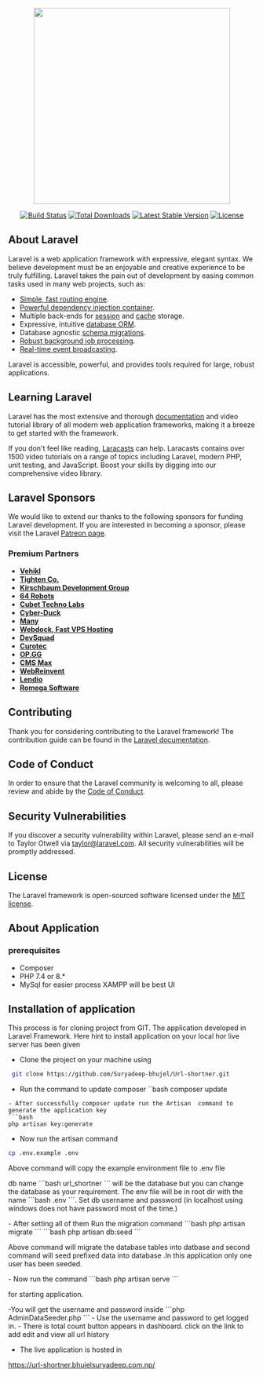 <p align="center"><a href="https://laravel.com" target="_blank"><img src="https://raw.githubusercontent.com/laravel/art/master/logo-lockup/5%20SVG/2%20CMYK/1%20Full%20Color/laravel-logolockup-cmyk-red.svg" width="400"></a></p>

<p align="center">
<a href="https://travis-ci.org/laravel/framework"><img src="https://travis-ci.org/laravel/framework.svg" alt="Build Status"></a>
<a href="https://packagist.org/packages/laravel/framework"><img src="https://img.shields.io/packagist/dt/laravel/framework" alt="Total Downloads"></a>
<a href="https://packagist.org/packages/laravel/framework"><img src="https://img.shields.io/packagist/v/laravel/framework" alt="Latest Stable Version"></a>
<a href="https://packagist.org/packages/laravel/framework"><img src="https://img.shields.io/packagist/l/laravel/framework" alt="License"></a>
</p>

## About Laravel

Laravel is a web application framework with expressive, elegant syntax. We believe development must be an enjoyable and creative experience to be truly fulfilling. Laravel takes the pain out of development by easing common tasks used in many web projects, such as:

- [Simple, fast routing engine](https://laravel.com/docs/routing).
- [Powerful dependency injection container](https://laravel.com/docs/container).
- Multiple back-ends for [session](https://laravel.com/docs/session) and [cache](https://laravel.com/docs/cache) storage.
- Expressive, intuitive [database ORM](https://laravel.com/docs/eloquent).
- Database agnostic [schema migrations](https://laravel.com/docs/migrations).
- [Robust background job processing](https://laravel.com/docs/queues).
- [Real-time event broadcasting](https://laravel.com/docs/broadcasting).

Laravel is accessible, powerful, and provides tools required for large, robust applications.

## Learning Laravel

Laravel has the most extensive and thorough [documentation](https://laravel.com/docs) and video tutorial library of all modern web application frameworks, making it a breeze to get started with the framework.

If you don't feel like reading, [Laracasts](https://laracasts.com) can help. Laracasts contains over 1500 video tutorials on a range of topics including Laravel, modern PHP, unit testing, and JavaScript. Boost your skills by digging into our comprehensive video library.

## Laravel Sponsors

We would like to extend our thanks to the following sponsors for funding Laravel development. If you are interested in becoming a sponsor, please visit the Laravel [Patreon page](https://patreon.com/taylorotwell).

### Premium Partners

- **[Vehikl](https://vehikl.com/)**
- **[Tighten Co.](https://tighten.co)**
- **[Kirschbaum Development Group](https://kirschbaumdevelopment.com)**
- **[64 Robots](https://64robots.com)**
- **[Cubet Techno Labs](https://cubettech.com)**
- **[Cyber-Duck](https://cyber-duck.co.uk)**
- **[Many](https://www.many.co.uk)**
- **[Webdock, Fast VPS Hosting](https://www.webdock.io/en)**
- **[DevSquad](https://devsquad.com)**
- **[Curotec](https://www.curotec.com/services/technologies/laravel/)**
- **[OP.GG](https://op.gg)**
- **[CMS Max](https://www.cmsmax.com/)**
- **[WebReinvent](https://webreinvent.com/?utm_source=laravel&utm_medium=github&utm_campaign=patreon-sponsors)**
- **[Lendio](https://lendio.com)**
- **[Romega Software](https://romegasoftware.com)**

## Contributing

Thank you for considering contributing to the Laravel framework! The contribution guide can be found in the [Laravel documentation](https://laravel.com/docs/contributions).

## Code of Conduct

In order to ensure that the Laravel community is welcoming to all, please review and abide by the [Code of Conduct](https://laravel.com/docs/contributions#code-of-conduct).

## Security Vulnerabilities

If you discover a security vulnerability within Laravel, please send an e-mail to Taylor Otwell via [taylor@laravel.com](mailto:taylor@laravel.com). All security vulnerabilities will be promptly addressed.

## License

The Laravel framework is open-sourced software licensed under the [MIT license](https://opensource.org/licenses/MIT).


## About Application 
### prerequisites
- Composer 
- PHP 7.4 or 8.*
- MySql for easier process XAMPP  will be best UI 


## Installation of application
This process is for cloning project from GIT. 
The application developed in Laravel Framework. Here  hint to install application  on your local hor live server    has  been given 

- Clone the project on your machine using 
```bash
 git clone https://github.com/Suryadeep-bhujel/Url-shortner.git 
 ```
 - Run the command to update composer 
 ``bash 
 composer update 
 ```
- After successfully composer update run the Artisan  command to generate the application key 
```bash 
php artisan key:generate
```
- Now run the artisan command 
```bash
cp .env.example .env
```
<p>Above command will copy the  example environment file  to  .env file </p>
<p>db name 
```bash 
url_shortner
``` will be the database but you can change the database as your requirement. The env file will  be in root dir with the name 
```bash 
.env
```. Set db username and password (in localhost using windows  does not have password  most of the time.)
</p>
- After setting all of them Run the migration command 
```bash 
php artisan migrate
```
```bash 
php artisan db:seed 
```
<p>Above command will migrate the database  tables into datbase and second command will seed  prefixed data into database .In this application only one user has been seeded.</p>
- Now run the command 
```bash 
php artisan serve 
``` 
<p>for starting application.</p>
-You will get the username and password inside 
```php
AdminDataSeeder.php
```
- Use the username and password to get logged in. 
- There is total count button appears in dashboard. click on the link to add edit and view all url history 


- The live application is hosted in 
<a href="https://url-shortner.bhujelsuryadeep.com.np/" target="_blank">
https://url-shortner.bhujelsuryadeep.com.np/
</a>